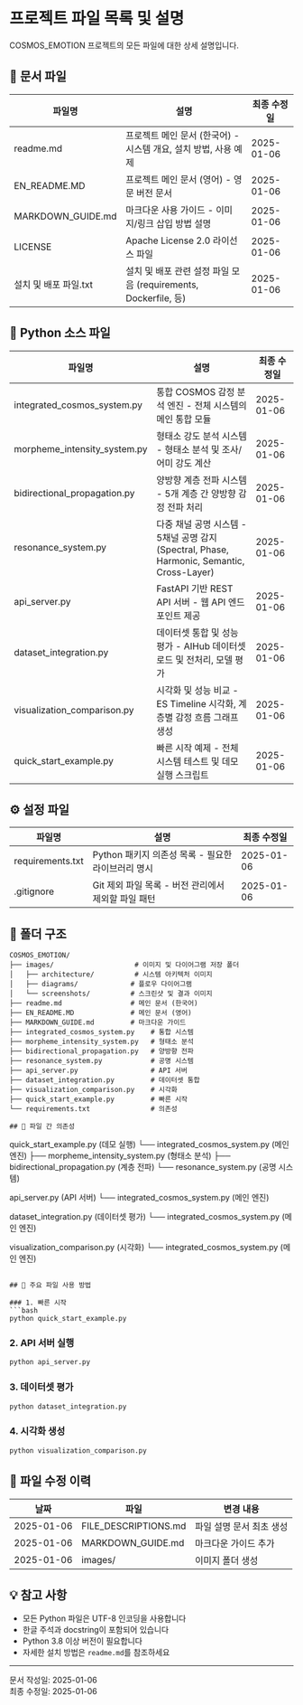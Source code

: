 # 프로젝트 파일 목록 및 설명

COSMOS_EMOTION 프로젝트의 모든 파일에 대한 상세 설명입니다.

## 📄 문서 파일

| 파일명 | 설명 | 최종 수정일 |
|--------|------|------------|
| readme.md | 프로젝트 메인 문서 (한국어) - 시스템 개요, 설치 방법, 사용 예제 | 2025-01-06 |
| EN_README.MD | 프로젝트 메인 문서 (영어) - 영문 버전 문서 | 2025-01-06 |
| MARKDOWN_GUIDE.md | 마크다운 사용 가이드 - 이미지/링크 삽입 방법 설명 | 2025-01-06 |
| LICENSE | Apache License 2.0 라이선스 파일 | 2025-01-06 |
| 설치 및 배포 파일.txt | 설치 및 배포 관련 설정 파일 모음 (requirements, Dockerfile, 등) | 2025-01-06 |

## 🐍 Python 소스 파일

| 파일명 | 설명 | 최종 수정일 |
|--------|------|------------|
| integrated_cosmos_system.py | 통합 COSMOS 감정 분석 엔진 - 전체 시스템의 메인 통합 모듈 | 2025-01-06 |
| morpheme_intensity_system.py | 형태소 강도 분석 시스템 - 형태소 분석 및 조사/어미 강도 계산 | 2025-01-06 |
| bidirectional_propagation.py | 양방향 계층 전파 시스템 - 5개 계층 간 양방향 감정 전파 처리 | 2025-01-06 |
| resonance_system.py | 다중 채널 공명 시스템 - 5채널 공명 감지 (Spectral, Phase, Harmonic, Semantic, Cross-Layer) | 2025-01-06 |
| api_server.py | FastAPI 기반 REST API 서버 - 웹 API 엔드포인트 제공 | 2025-01-06 |
| dataset_integration.py | 데이터셋 통합 및 성능 평가 - AIHub 데이터셋 로드 및 전처리, 모델 평가 | 2025-01-06 |
| visualization_comparison.py | 시각화 및 성능 비교 - ES Timeline 시각화, 계층별 감정 흐름 그래프 생성 | 2025-01-06 |
| quick_start_example.py | 빠른 시작 예제 - 전체 시스템 테스트 및 데모 실행 스크립트 | 2025-01-06 |

## ⚙️ 설정 파일

| 파일명 | 설명 | 최종 수정일 |
|--------|------|------------|
| requirements.txt | Python 패키지 의존성 목록 - 필요한 라이브러리 명시 | 2025-01-06 |
| .gitignore | Git 제외 파일 목록 - 버전 관리에서 제외할 파일 패턴 | 2025-01-06 |

## 📁 폴더 구조

```
COSMOS_EMOTION/
├── images/                    # 이미지 및 다이어그램 저장 폴더
│   ├── architecture/          # 시스템 아키텍처 이미지
│   ├── diagrams/             # 플로우 다이어그램
│   └── screenshots/          # 스크린샷 및 결과 이미지
├── readme.md                 # 메인 문서 (한국어)
├── EN_README.MD              # 메인 문서 (영어)
├── MARKDOWN_GUIDE.md         # 마크다운 가이드
├── integrated_cosmos_system.py    # 통합 시스템
├── morpheme_intensity_system.py   # 형태소 분석
├── bidirectional_propagation.py   # 양방향 전파
├── resonance_system.py            # 공명 시스템
├── api_server.py                  # API 서버
├── dataset_integration.py         # 데이터셋 통합
├── visualization_comparison.py    # 시각화
├── quick_start_example.py         # 빠른 시작
└── requirements.txt               # 의존성

## 🔄 파일 간 의존성

```
quick_start_example.py (데모 실행)
    └── integrated_cosmos_system.py (메인 엔진)
        ├── morpheme_intensity_system.py (형태소 분석)
        ├── bidirectional_propagation.py (계층 전파)
        └── resonance_system.py (공명 시스템)

api_server.py (API 서버)
    └── integrated_cosmos_system.py (메인 엔진)

dataset_integration.py (데이터셋 평가)
    └── integrated_cosmos_system.py (메인 엔진)

visualization_comparison.py (시각화)
    └── integrated_cosmos_system.py (메인 엔진)
```

## 🚀 주요 파일 사용 방법

### 1. 빠른 시작
```bash
python quick_start_example.py
```

### 2. API 서버 실행
```bash
python api_server.py
```

### 3. 데이터셋 평가
```bash
python dataset_integration.py
```

### 4. 시각화 생성
```bash
python visualization_comparison.py
```

## 📝 파일 수정 이력

| 날짜 | 파일 | 변경 내용 |
|------|------|----------|
| 2025-01-06 | FILE_DESCRIPTIONS.md | 파일 설명 문서 최초 생성 |
| 2025-01-06 | MARKDOWN_GUIDE.md | 마크다운 가이드 추가 |
| 2025-01-06 | images/ | 이미지 폴더 생성 |

## 💡 참고 사항

- 모든 Python 파일은 UTF-8 인코딩을 사용합니다
- 한글 주석과 docstring이 포함되어 있습니다
- Python 3.8 이상 버전이 필요합니다
- 자세한 설치 방법은 `readme.md`를 참조하세요

---

문서 작성일: 2025-01-06  
최종 수정일: 2025-01-06
